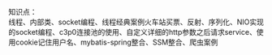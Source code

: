 知识点：<br>线程、内部类、socket编程、线程经典案例火车站买票、反射、序列化、NIO实现的socket编程、c3p0连接池的使用、自定义详细的http参数之后请求service、使用cookie记住用户名、mybatis-spring整合、SSM整合、爬虫案例
